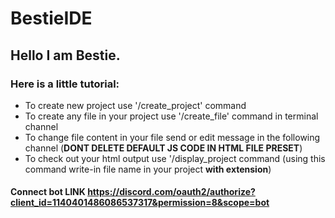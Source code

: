 # BestieIDE

## Hello I am Bestie.
### Here is a little tutorial:
* To create new project use '/create_project' command 
* To create any file in your project use '/create_file' command in terminal channel 
* To change file content in your file send or edit message in the following channel (**DONT DELETE DEFAULT JS CODE IN HTML FILE PRESET**)
* To check out your html output use '/display_project command (using this command write-in file name in your project **with extension**)

#### Connect bot LINK https://discord.com/oauth2/authorize?client_id=1140401486086537317&permission=8&scope=bot